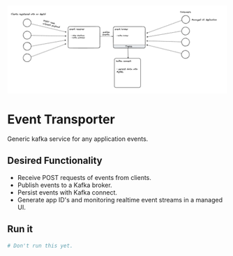 ![overview](./images/overview.png)

# Event Transporter

Generic kafka service for any application events.

## Desired Functionality

- Receive POST requests of events from clients.
- Publish events to a Kafka broker.
- Persist events with Kafka connect.
- Generate app ID's and monitoring realtime event streams in a managed UI.

## Run it

```bash
# Don't run this yet.
```
